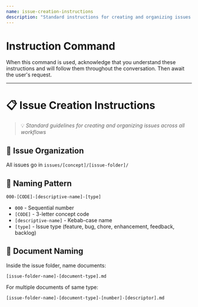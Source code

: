 ```yaml
---
name: issue-creation-instructions
description: "Standard instructions for creating and organizing issues in the project. Defines folder structure, naming conventions, and document organization for all issue types."
---
```

# Instruction Command

When this command is used, acknowledge that you understand these instructions and will follow them throughout the conversation. Then await the user's request.

---

# 📋 Issue Creation Instructions

> 💡 *Standard guidelines for creating and organizing issues across all workflows*

## 📁 Issue Organization

All issues go in `issues/[concept]/[issue-folder]/`

## 📝 Naming Pattern

```
000-[CODE]-[descriptive-name]-[type]
```

- `000` - Sequential number
- `[CODE]` - 3-letter concept code
- `[descriptive-name]` - Kebab-case name
- `[type]` - Issue type (feature, bug, chore, enhancement, feedback, backlog)

## 📄 Document Naming

Inside the issue folder, name documents:
```
[issue-folder-name]-[document-type].md
```

For multiple documents of same type:
```
[issue-folder-name]-[document-type]-[number]-[descriptor].md
```
